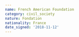 ```yaml
---
name: French American Foundation
category: civil_society
nature: Fondation 
nationality: France
date_signed: '2018-11-12'
---
```

    